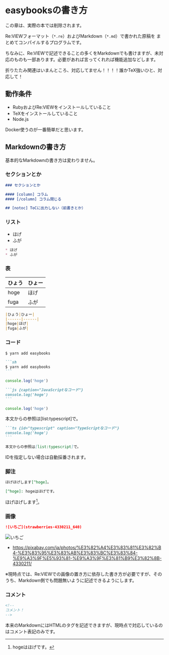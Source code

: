 # easybooksの書き方

この章は、実際の本では削除されます。

Re:VIEWフォーマット（`*.re`）およびMarkdown（`*.md`）で書かれた原稿を
まとめてコンパイルするプログラムです。

ちなみに、Re:VIEWで記述できることの多くをMarkdownでも書けますが、未対応のものも一部あります。必要があれば言ってくれれば機能追加などします。

折りたたみ関連はいまんところ、対応してません！！！！誰かTeX強いひと、対応して！

## 動作条件

* RubyおよびRe:VIEWをインストールしていること
* TeXをインストールしていること
* Node.js

Docker使うのが一番簡単だと思います。

## Markdownの書き方

基本的なMarkdownの書き方は変わりません。

### セクションとか

```md {caption="セクションの書き方"}
### セクションとか

#### [column] コラム
#### [/column] コラム閉じる

## [notoc] ToCに出力しない（前書きとか）
```

### リスト

* ほげ
* ふが

```md {caption="リストの書き方"}
* ほげ
* ふが
```

### 表

|ひょう|ひょー|
|------|------|
|hoge|ほげ|
|fuga|ふが|

```md {caption="Markdownなら表も簡単です"}
|ひょう|ひょー|
|------|------|
|hoge|ほげ|
|fuga|ふが|
```

### コード

```sh
$ yarn add easybooks
```

````md {caption="言語にshを指定するとRe:VIEWでいうcmdに変換されます"}
```sh
$ yarn add easybooks
```
````

```js {caption="JavaScriptなコード"}
console.log('hoge')
```

````md {caption="captionの指定もできます"}
```js {caption="JavaScriptなコード"}
console.log('hoge')
```
````

```ts {id="typescript" caption="TypeScriptなコード"}
console.log('hoge')
```

本文からの参照は[list:typescript]で。

````md {caption="IDも指定できます"}
```ts {id="typescript" caption="TypeScriptなコード"}
console.log('hoge')
```

本文からの参照は[list:typescript]で。
````

IDを指定しない場合は自動採番されます。

### 脚注

```md {caption="脚注の書き方"}
ほげほげします[^hoge]。

[^hoge]: hogeはほげです。
```

ほげほげします[^hoge]。

[^hoge]: hogeはほげです。

### 画像

```md
![いちご](strawberries-4330211_640)
```

![いちご](strawberries-4330211_640)

* https://pixabay.com/ja/photos/%E3%82%A4%E3%83%81%E3%82%B4-%E3%83%95%E3%83%AB%E3%83%BC%E3%83%84-%E9%A3%9F%E5%93%81-%E9%A3%9F%E3%81%B9%E3%82%8B-4330211/

※現時点では、Re:VIEWでの画像の置き方に依存した書き方が必要ですが、そのうち、Markdown側でも問題無いように記述できるようにします。


### コメント

````md {caption="コメント"}
<!--
コメント！
-->
````

<!--
コメント！
-->

本来のMarkdownにはHTMLのタグを記述できますが、現時点で対応しているのはコメント表記のみです。
